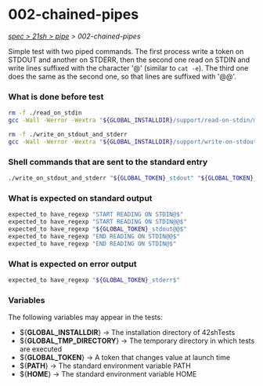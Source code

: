 # 002-chained-pipes

*[spec > 21sh > pipe](..) > 002-chained-pipes*

Simple test with two piped commands.
The first process write a token on STDOUT and another on STDERR, then the second one read on STDIN and write lines suffixed with the character '@' (similar to `cat -e`). The third one does the same as the second one, so that lines are suffixed with '@@'.
### What is done before test

```bash
rm -f ./read_on_stdin
gcc -Wall -Werror -Wextra "${GLOBAL_INSTALLDIR}/support/read-on-stdin/main.c" -o ./read_on_stdin

rm -f ./write_on_stdout_and_stderr
gcc -Wall -Werror -Wextra "${GLOBAL_INSTALLDIR}/support/write-on-stdout-and-stderr/main.c" -o ./write_on_stdout_and_stderr

```

### Shell commands that are sent to the standard entry

```bash
./write_on_stdout_and_stderr "${GLOBAL_TOKEN}_stdout" "${GLOBAL_TOKEN}_stderr" | ./read_on_stdin | ./read_on_stdin

```

### What is expected on standard output

```bash
expected_to have_regexp "START READING ON STDIN@$"
expected_to have_regexp "START READING ON STDIN@@$"
expected_to have_regexp "${GLOBAL_TOKEN}_stdout@@$"
expected_to have_regexp "END READING ON STDIN@@$"
expected_to have_regexp "END READING ON STDIN@$"

```

### What is expected on error output

```bash
expected_to have_regexp "${GLOBAL_TOKEN}_stderr$"

```

### Variables

The following variables may appear in the tests:

* ${**GLOBAL_INSTALLDIR**} -> The installation directory of 42shTests
* ${**GLOBAL_TMP_DIRECTORY**} -> The temporary directory in which tests are executed
* ${**GLOBAL_TOKEN**} -> A token that changes value at launch time
* ${**PATH**} -> The standard environment variable PATH
* ${**HOME**} -> The standard environment variable HOME
